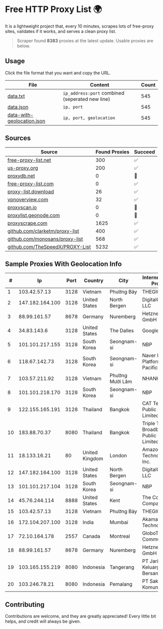 
# Free HTTP Proxy List 🌍

It is a lightweight project that, every 10 minutes, scrapes lots of free-proxy sites, validates if it works, and serves a clean proxy list.


> Scraper found **8383** proxies at the latest update. Usable proxies are below.

## Usage

Click the file format that you want and copy the URL.


|File|Content|Count|
|----|-------|-----|
|[data.txt](https://raw.githubusercontent.com/themiralay/Proxy-List-World/master/data.txt)|`ip_address:port` combined (seperated new line)|545|
|[data.json](https://raw.githubusercontent.com/themiralay/Proxy-List-World/master/data.json)|`ip, port`|545|
|[data-with-geolocation.json](https://raw.githubusercontent.com/themiralay/Proxy-List-World/master/data-with-geolocation.json)|`ip, port, geolocation`|545|

## Sources

|Source|Found Proxies|Succeed|
|------|-------------|-------|
|[free-proxy-list.net](https://free-proxy-list.net)|300|✅|
|[us-proxy.org](https://www.us-proxy.org)|200|✅|
|[proxydb.net](http://proxydb.net)|0|🚫|
|[free-proxy-list.com](https://free-proxy-list.com/?page=&port=&type%5B%5D=http&type%5B%5D=https&up_time=0&search=Search)|0|✅|
|[proxy-list.download](https://www.proxy-list.download/HTTP)|26|✅|
|[vpnoverview.com](https://vpnoverview.com/privacy/anonymous-browsing/free-proxy-servers)|32|✅|
|[proxyscan.io](https://www.proxyscan.io)|0|🚫|
|[proxylist.geonode.com](https://proxylist.geonode.com/api/proxy-list?limit=300&page=1&sort_by=lastChecked&sort_type=desc&protocols=http,https)|0|🚫|
|[proxyscrape.com](https://api.proxyscrape.com/v2/?request=displayproxies&protocol=http&timeout=10000&country=all&ssl=all&anonymity=all)|1625|✅|
|[github.com/clarketm/proxy-list](https://raw.githubusercontent.com/clarketm/proxy-list/master/proxy-list-raw.txt)|400|✅|
|[github.com/monosans/proxy-list](https://raw.githubusercontent.com/monosans/proxy-list/main/proxies/http.txt)|568|✅|
|[github.com/TheSpeedX/PROXY-List](https://raw.githubusercontent.com/TheSpeedX/PROXY-List/master/http.txt)|5232|✅|


## Sample Proxies With Geolocation Info

|#|Ip|Port|Country|City|Internet Service Provider|
|-|--|----|-------|----|-------------------------|
|1|103.42.57.13|3128|Vietnam|Phường Bảy|THEGIOISO|
|2|147.182.164.100|3128|United States|North Bergen|DigitalOcean, LLC|
|3|88.99.161.57|8678|Germany|Nuremberg|Hetzner Online GmbH|
|4|34.83.143.6|3128|United States|The Dalles|Google LLC|
|5|101.101.217.155|3128|South Korea|Seongnam-si|NBP|
|6|118.67.142.73|3128|South Korea|Seongnam-si|Naver Business Platform Asia Pacific Pte. Ltd.|
|7|103.57.211.92|3128|Vietnam|Phường Mười Lăm|NHANHOA|
|8|101.101.218.170|3128|South Korea|Seongnam-si|NBP|
|9|122.155.165.191|3128|Thailand|Bangkok|CAT Telecom Public Company Limited|
|10|183.88.70.37|8080|Thailand|Bangkok|Triple T Broadband Public Company Limited|
|11|18.133.16.21|80|United Kingdom|London|Amazon Technologies Inc.|
|12|147.182.164.100|3128|United States|North Bergen|DigitalOcean, LLC|
|13|101.101.217.104|3128|South Korea|Seongnam-si|NBP|
|14|45.76.244.114|8888|United States|Kent|The Constant Company|
|15|103.42.57.13|3128|Vietnam|Phường Bảy|THEGIOISO|
|16|172.104.207.100|3128|India|Mumbai|Akamai Technologies|
|17|72.10.164.178|2557|Canada|Montreal|GloboTech Communications|
|18|88.99.161.57|8678|Germany|Nuremberg|Hetzner Online GmbH|
|19|103.165.155.219|8080|Indonesia|Tangerang|PT Jaringan Keluarga Bersama|
|20|103.246.78.21|8080|Indonesia|Pemalang|PT Saka Media Komunika|



## Contributing

Contributions are welcome, and they are greatly appreciated! Every
little bit helps, and credit will always be given.


